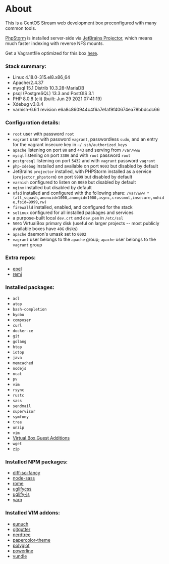 # About
This is a CentOS Stream web development box preconfigured with many common tools.

[PhpStorm](https://www.jetbrains.com/phpstorm/) is installed server-side via [JetBrains Projector](https://lp.jetbrains.com/projector/),
which means much faster indexing with reverse NFS mounts.

Get a Vagrantfile optimized for this box [here](https://github.com/aracpac/aracpac-vagrantfiles/blob/v1.3.0/centos_stream/Vagrantfile).

### Stack summary:
* Linux 4.18.0-315.el8.x86_64
* Apache/2.4.37
* mysql 15.1 Distrib 10.3.28-MariaDB
* psql (PostgreSQL) 13.3 and PostGIS 3.1
* PHP 8.0.8 (cli) (built: Jun 29 2021 07:41:19)
* Xdebug v3.0.4
* varnish-6.6.1 revision e6a8c860944c4f6a7e1af9f40674ea78bbdcdc66

### Configuration details:
* `root` user with password `root`
* `vagrant` user with password `vagrant`, passwordless `sudo`, and an entry for the vagrant insecure key in `~/.ssh/authorized_keys`
* `apache` listening on port `80` and `443` and serving from `/var/www`
* `mysql` listening on port `3306` and with `root` password `root`
* `postgresql` listening on port `5432` and with `vagrant` password `vagrant`
* `php-xdebug` installed and available on port `9003` but disabled by default
* JetBrains `projector` installed, with PHPStorm installed as a service (`projector_phpstorm`) on port `9999` but disabled by default
* `varnish` configured to listen on `8080` but disabled by default
* `nginx` installed but disabled by default
* `nfsd` installed and configured with the following share: `/var/www *(all_squash,anonuid=1000,anongid=1000,async,crossmnt,insecure,nohide,fsid=9999,rw)`
* `firewalld` installed, enabled, and configured for the stack
* `selinux` configured for all installed packages and services
* a purpose-built local `dev.crt` and `dev.pem` in `/etc/ssl`
* `500G` VirtualBox primary disk (useful on larger projects -- most publicly available boxes have `40G` disks)
* `apache` daemon's umask set to `0002`
* `vagrant` user belongs to the `apache` group; `apache` user belongs to the `vagrant` group

### Extra repos:
* [epel](https://fedoraproject.org/wiki/EPEL)
* [remi](https://rpms.remirepo.net/)

### Installed packages:
* `acl`
* `atop`
* `bash-completion`
* `byobu`
* `composer`
* `curl`
* `docker-ce`
* `git`
* `golang`
* `htop`
* `iotop`
* `java`
* `memcached`
* `nodejs`
* `ncat`
* `pv`
* `vim`
* `rsync`
* `rustc`
* `sass`
* `sendmail`
* `supervisor`
* `symfony`
* `tree`
* `unzip`
* `vim`
* [Virtual Box Guest Additions](https://docs.oracle.com/cd/E36500_01/E36502/html/qs-guest-additions.html)
* `wget`
* `zip`

### Installed NPM packages:
* [diff-so-fancy](https://www.npmjs.com/package/diff-so-fancy)
* [node-sass](https://www.npmjs.com/package/node-sass)
* [rome](https://www.npmjs.com/package/rome)
* [uglifycss](https://www.npmjs.com/package/uglifycss)
* [uglify-js](https://www.npmjs.com/package/uglify-js)
* [yarn](https://www.npmjs.com/package/yarn)

### Installed VIM addons:
* [eunuch](https://github.com/tpope/vim-eunuch)
* [gitgutter](https://github.com/airblade/vim-gitgutter)
* [nerdtree](https://github.com/scrooloose/nerdtree)
* [papercolor-theme](https://github.com/NLKNguyen/papercolor-theme)
* [polyglot](https://github.com/sheerun/vim-polyglot)
* [powerline](https://github.com/powerline/powerline)
* [vundle](https://github.com/VundleVim/Vundle.vim)

